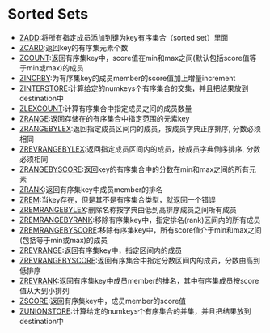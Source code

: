 #   Sorted Sets

-   [ZADD](http://www.redis.cn/commands/zadd.html):将所有指定成员添加到键为key有序集合（sorted set）里面
-   [ZCARD](http://www.redis.cn/commands/zcard.html):返回key的有序集元素个数
-   [ZCOUNT](http://www.redis.cn/commands/zcount.html):返回有序集key中，score值在min和max之间(默认包括score值等于min或max)的成员
-   [ZINCRBY](http://www.redis.cn/commands/zincrby.html):为有序集key的成员member的score值加上增量increment
-   [ZINTERSTORE](http://www.redis.cn/commands/zinterstore.html):计算给定的numkeys个有序集合的交集，并且把结果放到destination中
-   [ZLEXCOUNT](http://www.redis.cn/commands/zlexcount.html):计算有序集合中指定成员之间的成员数量
-   [ZRANGE](http://www.redis.cn/commands/zrange.html):返回存储在的有序集合中指定范围的元素key
-   [ZRANGEBYLEX](http://www.redis.cn/commands/zrangebylex.html):返回指定成员区间内的成员，按成员字典正序排序, 分数必须相同
-   [ZREVRANGEBYLEX](http://www.redis.cn/commands/zrevrangebylex.html):返回指定成员区间内的成员，按成员字典倒序排序, 分数必须相同
-   [ZRANGEBYSCORE](http://www.redis.cn/commands/zrangebyscore.html):返回key的有序集合中的分数在min和max之间的所有元素
-   [ZRANK](http://www.redis.cn/commands/zrank.html):返回有序集key中成员member的排名
-   [ZREM](http://www.redis.cn/commands/zrem.html):当key存在，但是其不是有序集合类型，就返回一个错误
-   [ZREMRANGEBYLEX](http://www.redis.cn/commands/zremrangebylex.html):删除名称按字典由低到高排序成员之间所有成员
-   [ZREMRANGEBYRANK](http://www.redis.cn/commands/zremrangebyrank.html):移除有序集key中，指定排名(rank)区间内的所有成员
-   [ZREMRANGEBYSCORE](http://www.redis.cn/commands/zremrangebyscore.html):移除有序集key中，所有score值介于min和max之间(包括等于min或max)的成员
-   [ZREVRANGE](http://www.redis.cn/commands/zrevrange.html):返回有序集key中，指定区间内的成员
-   [ZREVRANGEBYSCORE](http://www.redis.cn/commands/zrevrangebyscore.html):返回有序集合中指定分数区间内的成员，分数由高到低排序
-   [ZREVRANK](http://www.redis.cn/commands/zrevrank.html):返回有序集key中成员member的排名，其中有序集成员按score值从大到小排列
-   [ZSCORE](http://www.redis.cn/commands/zscore.html):返回有序集key中，成员member的score值
-   [ZUNIONSTORE](http://www.redis.cn/commands/zunionstore.html):计算给定的numkeys个有序集合的并集，并且把结果放到destination中